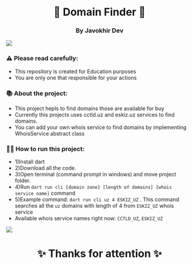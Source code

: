 <h1 align="center"> 🤩 Domain Finder 🤩 </h1>
<h3 align="center">By Javokhir Dev</h3>

<img src="https://yata-apix-a9caea66-ad78-425f-aa08-e292558ebb65.lss.locawebcorp.com.br/b7c7dbff38ae4f419c94ce8d2254b9d9.png"> 

### ⚠️ Please read carefully:
- This repository is created for Education purposes 
- You are only one that responsible for your actions

### 📚 About the project:
- This project hepls to find domains those are available for buy
- Currently this projects uses cctld.uz and eskiz.uz services to find domains.
- You can add your own whois service to find domains by implementing WhoisService abstract class

### 🏃‍♂️ How to run this project:
- 1)Install dart
- 2)Download all the code.
- 3)Open terminal (command prompt in windows) and move project folder. 
- 4)Run `dart run cli [domain zone] [length of domains] [whois service name]` command
- 5)Example command: `dart run cli uz 4 ESKIZ_UZ` . This command searches all the `uz` domains with length of 4 from `ESKIZ_UZ` whois service
- Available whois service names right now: `CCTLD_UZ`, `ESKIZ_UZ`
<img src="https://yata-apix-a9caea66-ad78-425f-aa08-e292558ebb65.lss.locawebcorp.com.br/b7c7dbff38ae4f419c94ce8d2254b9d9.png"> 

<h1 align="center">
✨ Thanks for attention ✨
  

